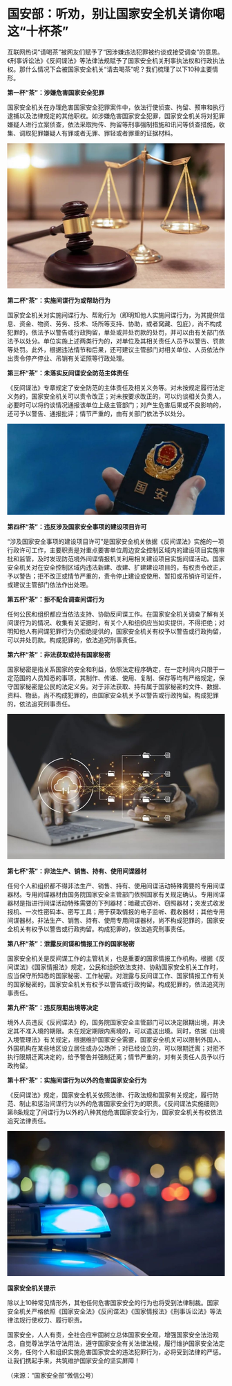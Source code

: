 # 国安部：听劝，别让国家安全机关请你喝这“十杯茶”

互联网热词“请喝茶”被网友们赋予了“因涉嫌违法犯罪被约谈或接受调查”的意思。《刑事诉讼法》《反间谍法》等法律法规赋予了国家安全机关刑事执法权和行政执法权。那什么情况下会被国家安全机关“请去喝茶”呢？我们梳理了以下10种主要情形。

**第一杯“茶”：涉嫌危害国家安全犯罪**

国家安全机关在办理危害国家安全犯罪案件中，依法行使侦查、拘留、预审和执行逮捕以及法律规定的其他职权。如涉嫌危害国家安全犯罪，国家安全机关将对犯罪嫌疑人进行立案侦查，依法采取拘传、拘留等刑事强制措施和讯问等侦查措施，收集、调取犯罪嫌疑人有罪或者无罪、罪轻或者罪重的证据材料。

![da25082dcc6b53ccbfce9d4799435d25.jpg](https://raw.githubusercontent.com/qqhsx/qqnews_image/main/2024/01/30/国安部：听劝，别让国家安全机关请你喝这“十杯茶”/da25082dcc6b53ccbfce9d4799435d25.jpg)

**第二杯“茶”：实施间谍行为或帮助行为**

国家安全机关对实施间谍行为、帮助行为（即明知他人实施间谍行为，为其提供信息、资金、物资、劳务、技术、场所等支持、协助，或者窝藏、包庇），尚不构成犯罪的，依法予以警告或行政拘留，单处或并处罚款的处罚，并可以由有关部门依法予以处分。单位实施上述两类行为的，对单位及其相关责任人员予以警告、罚款等处罚。此外，根据违法情节和后果，还可建议主管部门对相关单位、人员依法作出责令停产停业、吊销有关证照等行政处理。

**第三杯“茶”：未落实反间谍安全防范主体责任**

《反间谍法》专章规定了安全防范的主体责任及相关义务等。对未按规定履行法定义务的，国家安全机关可以责令改正；对未按要求改正的，可以约谈相关负责人，必要时可以将约谈情况通报该单位上级主管部门；对产生危害后果或不良影响的，还可予以警告、通报批评；情节严重的，由有关部门依法予以处分。

![99fb155754438e234ec11a08e74de7a1.jpg](https://raw.githubusercontent.com/qqhsx/qqnews_image/main/2024/01/30/国安部：听劝，别让国家安全机关请你喝这“十杯茶”/99fb155754438e234ec11a08e74de7a1.jpg)

**第四杯“茶”：违反涉及国家安全事项的建设项目许可**

“涉及国家安全事项的建设项目许可”是国家安全机关依据《反间谍法》实施的一项行政许可工作，主要职责是对重点要害单位周边安全控制区域内的建设项目实施审批和监管，及时发现防范境外间谍情报机关利用相关建设项目实施间谍活动。国家安全机关对在安全控制区域内违法新建、改建、扩建建设项目的，有权责令改正，予以警告；拒不改正或情节严重的，责令停止建设或使用、暂扣或吊销许可证件，或建议主管部门依法作出处理。

**第五杯“茶”：拒不配合调查间谍行为**

任何公民和组织都应当依法支持、协助反间谍工作。在国家安全机关调查了解有关间谍行为的情况、收集有关证据时，有关个人和组织应当如实提供，不得拒绝；对明知他人有间谍犯罪行为仍拒绝提供的，国家安全机关有权予以警告或行政拘留，可以并处罚款。构成犯罪的，依法追究刑事责任。

**第六杯“茶”：非法获取或持有国家秘密**

国家秘密是指关系国家的安全和利益，依照法定程序确定，在一定时间内只限于一定范围的人员知悉的事项，其制作、传递、使用、复制、保存等均有严格规定，保守国家秘密是公民的法定义务。对于非法获取、持有属于国家秘密的文件、数据、资料、物品，尚不构成犯罪的，由国家安全机关予以警告或行政拘留。构成犯罪的，依法追究刑事责任。

![53baf5bd4eb424765a072e9b3fb04bcc.jpg](https://raw.githubusercontent.com/qqhsx/qqnews_image/main/2024/01/30/国安部：听劝，别让国家安全机关请你喝这“十杯茶”/53baf5bd4eb424765a072e9b3fb04bcc.jpg)

**第七杯“茶”：非法生产、销售、持有、使用间谍器材**

任何个人和组织都不得非法生产、销售、持有、使用间谍活动特殊需要的专用间谍器材。专用间谍器材由国务院国家安全主管部门依照国家有关规定确认。专用间谍器材是指进行间谍活动特殊需要的下列器材：暗藏式窃听、窃照器材；突发式收发报机、一次性密码本、密写工具；用于获取情报的电子监听、截收器材；其他专用间谍器材。非法生产、销售、持有、使用专用间谍器材，尚不构成犯罪的，国家安全机关有权予以警告或行政拘留。构成犯罪的，依法追究刑事责任。

**第八杯“茶”：泄露反间谍和情报工作的国家秘密**

国家安全机关是反间谍工作的主管机关，也是重要的国家情报工作机构。根据《反间谍法》《国家情报法》规定，公民和组织依法支持、协助国家安全机关工作时，应当保守所知悉的国家秘密、工作秘密。对泄露与反间谍工作、国家情报工作有关的国家秘密的，国家安全机关有权予以警告或行政拘留。构成犯罪的，依法追究刑事责任。

**第九杯“茶”：违反限期出境等决定**

境外人员违反《反间谍法》的，国务院国家安全主管部门可以决定限期出境，并决定其不准入境的期限。未在规定期限内离境的，可以遣送出境。同时，依据《出境入境管理法》有关规定，根据维护国家安全需要，国家安全机关可以限制外国人、外国机构在某些地区设立居住或办公场所；对已经设立的，可以限期迁离；对拒不执行限期迁离决定的，给予警告并强制迁离；情节严重的，对有关责任人员予以行政拘留。

**第十杯“茶”：实施间谍行为以外的危害国家安全行为**

《反间谍法》规定，国家安全机关依照法律、行政法规和国家有关规定，履行防范、制止和惩治间谍行为以外的危害国家安全行为的职责。《反间谍法实施细则》第8条规定了间谍行为以外的八种其他危害国家安全行为，国家安全机关有权依法追究法律责任。

![b0842c2bb30fac110a27dc2d87bdb43d.jpg](https://raw.githubusercontent.com/qqhsx/qqnews_image/main/2024/01/30/国安部：听劝，别让国家安全机关请你喝这“十杯茶”/b0842c2bb30fac110a27dc2d87bdb43d.jpg)

**国家安全机关提示**

除以上10种常见情形外，其他任何危害国家安全的行为也将受到法律制裁。国家安全机关严格依照《国家安全法》《反间谍法》《国家情报法》《刑事诉讼法》等法律法规行使权力、履行职责。

国家安全，人人有责，全社会应牢固树立总体国家安全观，增强国家安全法治观念，自觉尊法学法守法用法，遵守国家安全有关法律法规，履行维护国家安全法定义务，任何个人和组织实施危害国家安全的违法犯罪行为，必将受到法律的严惩。让我们携起手来，共筑维护国家安全的坚实屏障！

（来源：“国家安全部”微信公号）

